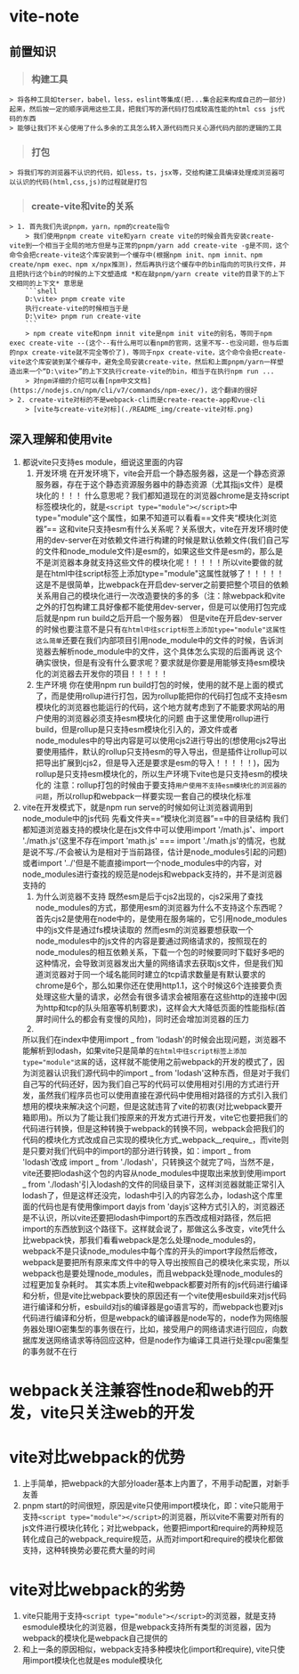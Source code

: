 # vite-note
## 前置知识
> ### 构建工具
    > 将各种工具如terser，babel，less，eslint等集成(把...集合起来构成自己的一部分)起来，然后按一定的顺序调用这些工具，把我们写的源代码打包成较高性能的html css js代码的东西
    > 能够让我们不关心使用了什么多余的工具怎么转入源代码而只关心源代码内部的逻辑的工具

> ### 打包
    > 将我们写的浏览器不认识的代码，如less，ts，jsx等，交给构建工具编译处理成浏览器可以认识的代码(html,css,js)的过程就是打包

> ### create-vite和vite的关系
    > 1. 首先我们先说pnpm，yarn，npm的create指令
        > 我们使用pnpm create vite和yarn create vite的时候会首先安装create-vite到一个相当于全局的地方但是与正常的pnpm/yarn add create-vite -g是不同，这个命令会把create-vite这个库安装到一个缓存中(根据npm init、npm innit、npm create/npm exec、npm x/npx推测)，然后再执行这个缓存中的bin指向的可执行文件，并且把执行这个bin的时候的上下文塑造成 *和在敲pnpm/yarn create vite的目录下的上下文相同的上下文* 意思是
        ```shell
        D:\vite> pnpm create vite
        执行create-vite的时候相当于是
        D:\vite> pnpm run create-vite
        ```
        > npm create vite和npm innit vite是npm init vite的别名，等同于npm exec create-vite --(这个--有什么用可以看npm的官网，这里不写--也没问题，但与后面的npx create-vite就不完全等价了)，等同于npx create-vite，这个命令会把create-vite这个库安装到某个缓存中，避免全局安装create-vite，然后和上面pnpm/yarn一样塑造出来一个“D:\vite>”的上下文执行create-vite的bin，相当于在执行npm run ...
        > 对npm详细的介绍可以看[npm中文文档](https://nodejs.cn/npm/cli/v7/commands/npm-exec/)，这个翻译的很好
    > 2. create-vite对标的不是webpack-cli而是create-reacte-app和vue-cli
        > [vite与create-vite对标](./README_img/create-vite对标.png)
## 深入理解和使用vite
1. 都说vite只支持es module，细说这里面的内容
    1. 开发环境
        在开发环境下，vite会开启一个静态服务器，这是一个静态资源服务器，存在于这个静态资源服务器中的静态资源（尤其指js文件）是模块化的！！！
        什么意思呢？我们都知道现在的浏览器chrome是支持script标签模块化的，就是`<script type="module"></script>`中type="module"这个属性，如果不知道可以看看==文件夹“模块化浏览器”==
        这和vite只支持esm有什么关系呢？关系很大，vite在开发环境时使用的dev-server在对依赖文件进行构建的时候是默认依赖文件(我们自己写的文件和node_module文件)是esm的，如果这些文件是esm的，那么是不是浏览器本身就支持这些文件的模块化呢！！！！！所以vite要做的就是在html中往script标签上添加type="module"这属性就够了！！！！！这是不是很简单，比webpack在开启dev-server之前要把整个项目的依赖关系用自己的模块化进行一次改造要快的多的多（注：除webpack和vite之外的打包构建工具好像都不能使用dev-server，但是可以使用打包完成后就是npm run build之后开启一个服务器）
        但是vite在开启dev-server的时候也要注意不是只有`在html中往script标签上添加type="module"这属性这么简单`还要在我们内部项目引用node_module中的文件的时候，告诉浏览器去解析node_module中的文件，这个具体怎么实现的后面再说
        这个确实很快，但是有没有什么要求呢？要求就是你要是用能够支持esm模块化的浏览器去开发你的项目！！！！！
    2. 生产环境
        你在使用npm run build打包的时候，使用的就不是上面的模式了，而是使用rollup进行打包，因为rollup能把你的代码打包成不支持esm模块化的浏览器也能运行的代码，这个地方就考虑到了不能要求网站的用户使用的浏览器必须支持esm模块化的问题
        由于这里使用rollup进行build，但是rollup是只支持esm模块化引入的，源文件或者node_modules中的导出内容是可以使用cjs2进行导出的(想使用cjs2导出要使用插件，默认的rollup只支持esm的导入导出，但是插件让rollup可以把导出扩展到cjs2，但是导入还是要求是esm的导入！！！！！)，因为rollup是只支持esm模块化的，所以生产环境下vite也是只支持esm的模块化的
        注意：rollup打包的时候由于要支持`用户使用不支持esm模块化的浏览器的问题`，所以rollup和webpack一样要实现一套自己的模块化标准  
2. vite在开发模式下，就是npm run serve的时候如何让浏览器调用到node_module中的js代码
    先看文件夹==“模块化浏览器”==中的目录结构
    我们都知道浏览器支持的模块化是在js文件中可以使用import '/math.js'、import './math.js'(这里不存在import 'math.js' === import './math.js'的情况，也就是说不写./不会被认为是相对于当前路径，估计是node_modules引起的问题)或者import '../'但是不能直接import一个node_modules中的内容，对node_modules进行查找的规范是nodejs和webpack支持的，并不是浏览器支持的
    1. 为什么浏览器不支持
        既然esm是后于cjs2出现的，cjs2采用了查找node_modules的方式，那使用esm的浏览器为什么不支持这个东西呢？
        首先cjs2是使用在node中的，是使用在服务端的，它引用node_modules中的js文件是通过fs模块读取的
        然而esm的浏览器要想获取一个node_modules中的js文件的内容是要通过网络请求的，按照现在的node_modules的相互依赖关系，下载一个包的时候要同时下载好多吧的这种情况，会导致浏览器发出大量的网络请求去获取js文件，但是我们知道浏览器对于同一个域名能同时建立的tcp请求数量是有默认要求的chrome是6个，那么如果你还在使用http1.1，这个时候这6个连接要负责处理这些大量的请求，必然会有很多请求会被阻塞在这些http的连接中(因为http和tcp的队头阻塞等机制要求)，这样会大大降低页面的性能指标(首屏时间什么的都会有变慢的风险)，同时还会增加浏览器的压力
    2. 
    所以我们在index中使用import _ from 'lodash'的时候会出现问题，浏览器不能解析到lodash，如果vite只是简单的`在html中往script标签上添加type="module"这属`的话，这样就不能使用之前webpack的开发的模式了，因为浏览器认识我们源代码中的import _ from 'lodash'这种东西，但是对于我们自己写的代码还好，因为我们自己写的代码可以使用相对引用的方式进行开发，虽然我们程序员也可以使用直接在源代码中使用相对路径的方式引入我们想用的模块来解决这个问题，但是这就违背了vite的初衷(对比webpack要开箱即用)。所以为了能让我们按原来的开发方式进行开发，vite它也要把我们的代码进行转换，但是这种转换于webpack的转换不同，webpack会把我们的代码的模块化方式改成自己实现的模块化方式_webpack__require_，而vite则是只要对我们代码中的import的部分进行转换，如：import _ from 'lodash'改成 import _ from './lodash'，只转换这个就完了吗，当然不是，vite还要把lodash这个包的内容从node_modules中提取出来放到使用import _ from './lodash'引入lodash的文件的同级目录下，这样浏览器就能正常引入lodash了，但是这样还没完，lodash中引入的内容怎么办，lodash这个库里面的代码也是有使用像import dayjs from 'dayjs'这种方式引入的，浏览器还是不认识，所以vite还要把lodash中import的东西改成相对路径，然后把import的东西放到这个路径下。这样就会说了，那做这么多改变，vite凭什么比webpack快，那我们看看webpack是怎么处理node_modules的，webpack不是只读node_modules中每个库的开头的import字段然后修改，webpack是要把所有原来库文件中的导入导出按照自己的模块化来实现，所以webpack也是要处理node_modules，而且webpack处理node_modules的过程更加复杂耗时。
    其实本质上vite和webpack都要对所有的js代码进行编译和分析，但是vite比webpack要快的原因还有一个vite使用esbuild来对js代码进行编译和分析，esbuild对js的编译器是go语言写的，而webpack也要对js代码进行编译和分析，但是webpack的编译器是node写的，node作为网络服务器处理IO密集型的事务很在行，比如，接受用户的网络请求进行回应，向数据库发送网络请求等待回应这种，但是node作为编译工具进行处理cpu密集型的事务就不在行


# webpack关注兼容性node和web的开发，vite只关注web的开发
# vite对比webpack的优势
1.  上手简单，把webpack的大部分loader基本上内置了，不用手动配置，对新手友善 
2.  pnpm start的时间很短，原因是vite只使用import模块化，即：vite只能用于支持`<script type="module"></script>`的浏览器，所以vite不需要对所有的js文件进行模块化转化；对比webpack，他要把import和require的两种规范转化成自己的webpack_require规范，从而对import和require的模块化都做支持，这种转换势必要花费大量的时间


# vite对比webpack的劣势
1.  vite只能用于支持`<script type="module"></script>`的浏览器，就是支持esmodule模块化的浏览器，但是webpack支持所有类型的浏览器，因为webpack的模块化是webpack自己提供的
2. 和上一条的原因相似，webpack支持多种模块化(import和require), vite只使用import模块化也就是es module模块化
